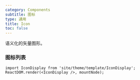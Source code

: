 ```yaml
---
category: Components
subtitle: 图标
type: 通用
title: Icon
toc: false
---
```


语义化的矢量图形。

### 图标列表

```__react
import IconDisplay from 'site/theme/template/IconDisplay';
ReactDOM.render(<IconDisplay />, mountNode);
```
